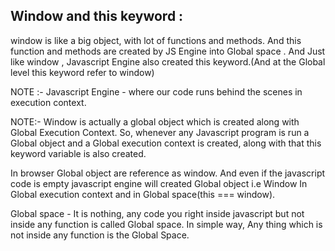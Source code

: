 ## Window and this keyword :

window is like a big object, with lot of functions and methods. And this function and methods are created by JS Engine into Global space .
And Just like window , Javascript Engine also created this keyword.(And at the Global level this keyword refer to window)

NOTE :- Javascript Engine - where our code runs behind the scenes in execution context.

NOTE:- Window is actually a global object which is created along with Global Execution Context.
So, whenever any Javascript program is run a Global object and a Global execution context is created, 
along with that this keyword variable is also created.

In browser Global object are reference as window. And even if the javascript code is empty javascript engine will created Global object i.e Window
In Global execution context and in Global space(this === window). 

Global space - It is nothing, any code you right inside javascript but not inside any function is called Global space.
In simple way, Any thing which is not inside any function is the Global Space. 

